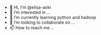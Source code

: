 - 👋 Hi, I’m @elisa-aoki
- 👀 I’m interested in ...
- 🌱 I’m currently learning python and hadoop
- 💞️ I’m looking to collaborate on ...
- 📫 How to reach me ...

<!---
elisa-aoki/elisa-aoki is a ✨ special ✨ repository because its `README.md` (this file) appears on your GitHub profile.
You can click the Preview link to take a look at your changes.
--->
